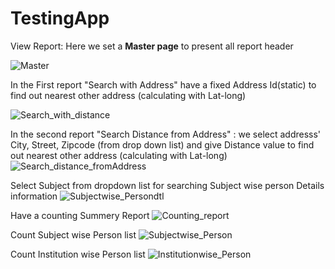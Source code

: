 # TestingApp

View Report:
 Here we set a **Master page** to present all report header
 
![Master](https://user-images.githubusercontent.com/57591240/120604604-7d618100-c44d-11eb-8f4f-7087c7c9e454.jpg)

In the First report "Search with Address" have a fixed Address Id(static) to find out nearest other address (calculating with Lat-long)

![Search_with_distance](https://user-images.githubusercontent.com/57591240/120604703-94a06e80-c44d-11eb-915a-77fa0ea4306b.jpg)


In the second report "Search Distance from Address" : we select addresss' City, Street, Zipcode (from drop down list) and give Distance value to find out nearest other address (calculating with Lat-long)
![Search_distance_fromAddress](https://user-images.githubusercontent.com/57591240/120604660-88b4ac80-c44d-11eb-89a4-9d5a562a393d.jpg)


Select Subject from dropdown list for searching Subject wise person Details information
![Subjectwise_Persondtl](https://user-images.githubusercontent.com/57591240/120604732-9c601300-c44d-11eb-8d69-76f72d4f2be8.jpg)


Have a counting Summery Report
![Counting_report](https://user-images.githubusercontent.com/57591240/120605744-b6e6bc00-c44e-11eb-915f-dc3f3358b6cc.jpg)


Count Subject wise Person list
![Subjectwise_Person](https://user-images.githubusercontent.com/57591240/120604717-99652280-c44d-11eb-8d3a-53b2ada55de1.jpg)


Count Institution wise Person list
![Institutionwise_Person](https://user-images.githubusercontent.com/57591240/120604746-9f5b0380-c44d-11eb-9173-b2e676e78d84.jpg)
